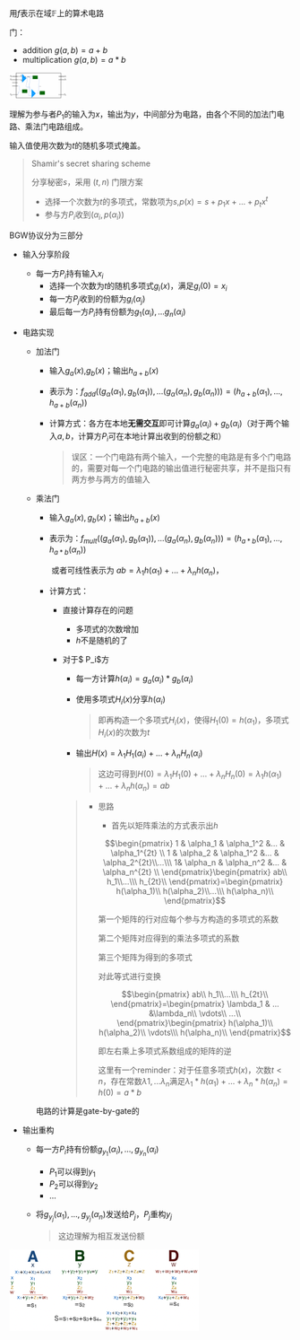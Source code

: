 用$f$表示在域$\mathbb{F}$上的算术电路

门：

- addition $g(a,b)=a+b$
- multiplication $g(a,b)=a*b$

<img src="https://github.com/mialuyao/Notes/blob/main/MPC/circuit.png" alt="image-20220402155231860" style="zoom: 10%;" />

理解为参与者$P_1$的输入为$x$，输出为$y$，中间部分为电路，由各个不同的加法门电路、乘法门电路组成。

输入值使用次数为$t$的随机多项式掩盖。

> Shamir's secret sharing scheme
>
> 分享秘密$s$，采用 $(t,n)$ 门限方案
>
> - 选择一个次数为$t$的多项式，常数项为$s$,$p(x)=s+p_1x+...+p_tx^t$
> - 参与方$P_i$收到$(\alpha_i,p(\alpha_i))$

BGW协议分为三部分

- 输入分享阶段

  - 每一方$P_i$持有输入$x_i$
    - 选择一个次数为$t$的随机多项式$g_i(x)$，满足$g_i(0)=x_i$
    - 每一方$P_j$收到的份额为$g_i(\alpha_j)$
    - 最后每一方$P_i$持有份额为$g_1(\alpha_i),...g_n(\alpha_i)$

- 电路实现

  - 加法门

    - 输入$g_a(x)$,$g_b(x)$；输出$h_{a+b}(x)$

    - 表示为：$f_{add}((g_\alpha(\alpha_1),g_b(\alpha_1)),...(g_\alpha(\alpha_n),g_b(\alpha_n)))=(h_{a+b}(\alpha_1),...,h_{a+b}(\alpha_n))$

    - 计算方式：各方在本地**无需交互**即可计算$g_a(\alpha_i)+g_b(\alpha_i)$（对于两个输入$a,b$，计算方$P_i$可在本地计算出收到的份额之和）

      > 误区：一个门电路有两个输入，一个完整的电路是有多个门电路的，需要对每一个门电路的输出值进行秘密共享，并不是指只有两方参与两方的值输入

  - 乘法门

    - 输入$g_a(x),g_b(x)$；输出$h_{a+b}(x)$

    - 表示为：$f_{mult}((g_a(\alpha_1),g_b(\alpha_1)),...(g_a(\alpha_n),g_b(\alpha_n)))=(h_{a*b}(\alpha_1),...,h_{a*b}(\alpha_n))$

      ​	或者可线性表示为 $ab=\lambda_1 h(\alpha_1)+...+\lambda_n h(\alpha_n)$， 

    - 计算方式：

      - 直接计算存在的问题

        - 多项式的次数增加
        - $h$不是随机的了

      - 对于$ P_i$方

        - 每一方计算$h(\alpha_i)=g_a(\alpha_i)*g_b(\alpha_i)$

        - 使用多项式$H_i(x)$分享$h(\alpha_i)$

          > 即再构造一个多项式$H_i(x)$，使得$H_1(0)=h(\alpha_1)$，多项式$H_i(x)$的次数为$t$

        - 输出$H(x)=\lambda_1 H_1(\alpha_i)+... +\lambda_n H_n(\alpha_i)$

          > 这边可得到$H(0)=\lambda_1H_1(0)+...+\lambda_nH_n(0)=\lambda_1h(\alpha_1)+...+\lambda_nh(\alpha_n)=ab$

        > - 思路
        >
        >   - 首先以矩阵乘法的方式表示出$h$
        >
        >   $$\begin{pmatrix}
        >    1 & \alpha_1 & \alpha_1^2 &... & \alpha_1^{2t} \\
        >    1 & \alpha_2 & \alpha_1^2 &... & \alpha_2^{2t}\\...\\\
        >    1& \alpha_n & \alpha_n^2 &... & \alpha_n^{2t} \\
        >   \end{pmatrix}\begin{pmatrix}
        >    ab\\
        >   h_1\\...\\\
        >    h_{2t}\\
        >   \end{pmatrix}=\begin{pmatrix}
        >    h(\alpha_1)\\
        >   h(\alpha_2)\\...\\\
        >    h(\alpha_n)\\
        >   \end{pmatrix}$$
        >
        >   第一个矩阵的行对应每个参与方构造的多项式的系数
        >
        >   第二个矩阵对应得到的乘法多项式的系数
        >
        >   第三个矩阵为得到的多项式
        >
        >   对此等式进行变换
        >
        >   $$\begin{pmatrix}
        >    ab\\
        >   h_1\\...\\\
        >    h_{2t}\\
        >   \end{pmatrix}=\begin{pmatrix}
        >    \lambda_1 & ... &\lambda_n\\
        >   \vdots\\
        >    ...\\
        >   \end{pmatrix}\begin{pmatrix}
        >    h(\alpha_1)\\
        >   h(\alpha_2)\\ \vdots\\\
        >    h(\alpha_n)\\
        >   \end{pmatrix}$$
        >
        >   即左右乘上多项式系数组成的矩阵的逆
        >
        >   这里有一个reminder：对于任意多项式$h(x)$，次数$t<n$，存在常数$\lambda1,...\lambda_n$满足$\lambda_1 *h(\alpha_1)+...+\lambda_n*h(\alpha_n) = h(0)=a*b$

    电路的计算是gate-by-gate的

- 输出重构

  - 每一方$P_i$持有份额$g_{y_1}(\alpha_i),...,g_{y_n}(\alpha_i)$

    - $P_1$可以得到$y_1$
    - $P_2$可以得到$y_2$
    - ...

  - 将$g_{y_j}(\alpha_1),...,g_{y_j}(\alpha_n)$发送给$P_j$，$P_j$重构$y_j$

    > 这边理解为相互发送份额

<img src="https://github.com/mialuyao/Notes/blob/main/MPC/secret-sharing.png" alt="image-20220402164410079" style="zoom: 33%;" />
